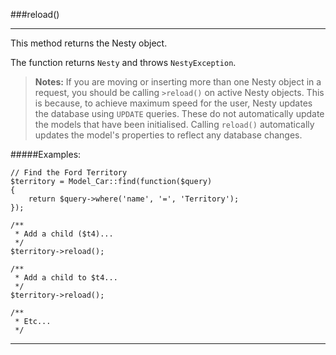 ###reload()

----------

This method returns the Nesty object.

The function returns `Nesty` and throws `NestyException`.

> <strong>Notes:</strong> If you are moving or inserting more than one Nesty object in a request, you should be calling `>reload()` on active Nesty objects. This is because, to achieve maximum speed for the user, Nesty updates the database using `UPDATE` queries. These do not automatically update the models that have been initialised. Calling `reload()` automatically updates the model's properties to reflect any database changes.

#####Examples:

	// Find the Ford Territory
	$territory = Model_Car::find(function($query)
	{
		return $query->where('name', '=', 'Territory');
	});

	/**
	 * Add a child ($t4)...
	 */
	$territory->reload();

	/**
	 * Add a child to $t4...
	 */
	$territory->reload();

	/**
	 * Etc...
	 */

----------
